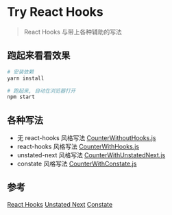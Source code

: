 # Try React Hooks

> React Hooks 与带上各种辅助的写法

## 跑起来看看效果

```bash
# 安装依赖
yarn install

# 跑起来, 自动在浏览器打开
npm start
```

## 各种写法

- 无 react-hooks 风格写法 [CounterWithoutHooks.js](src/CounterWithoutHooks.js)
- react-hooks 风格写法 [CounterWithHooks.js](src/CounterWithHooks.js)
- unstated-next 风格写法 [CounterWithUnstatedNext.js](src/CounterWithUnstatedNext.js)
- constate 风格写法 [CounterWithConstate.js](src/CounterWithConstate.js)

## 参考

[React Hooks](https://zh-hans.reactjs.org/docs/hooks-intro.html)
[Unstated Next](https://github.com/jamiebuilds/unstated-next)
[Constate](https://github.com/diegohaz/constate)

